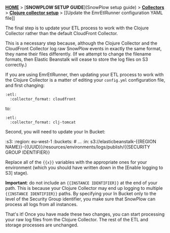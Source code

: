 [**HOME**](Home) > [**SNOWPLOW SETUP GUIDE**](SnowPlow setup guide) > [**Collectors**](choosing-a-collector) > [**Clojure collector setup**](setting-up-the-clojure-collector) > [[Update the EmrEtlRunner configuration YAML file]]

The final step is to update your ETL process to work with the Clojure Collector rather than the default CloudFront Collector.

This is a necessary step because, although the Clojure Collector and the CloudFront Collector log raw SnowPlow events in exactly the same format, they name their files differently. (If we attempt to change the filename formats, then Elastic Beanstalk will cease to store the log files on S3 correctly.)

If you are using EmrEtlRunner, then updating your ETL process to work with the Clojure Collector is a matter of editing your `config.yml` configuration file, and first changing:

    :etl:
      :collector_format: cloudfront

to:

    :etl:
      :collector_format: clj-tomcat

Second, you will need to update your In Bucket:

:s3:
  :region: eu-west-1
  :buckets:
    # ...
    :in: s3://elasticbeanstalk-{{REGION NAME}}-{{UUID}}/resources/environments/logs/publish/{{SECURITY GROUP IDENTIFIER}}

Replace all of the `{{x}}` variables with the appropriate ones for your environment (which you should have written down in the [Enable logging to S3] stage).

**Important**: do not include an `{{INSTANCE IDENTIFIER}}` at the end of your path. This is because your Clojure Collector may end up logging to multiple `{{INSTANCE IDENTIFIER}}` paths. By specifying your In Bucket only to the level of the Security Group identifier, you make sure that SnowPlow can process all logs from all instances.

That's it! Once you have made these two changes, you can start processing your raw log files from the Clojure Collector. The rest of the ETL and storage processes are unchanged.